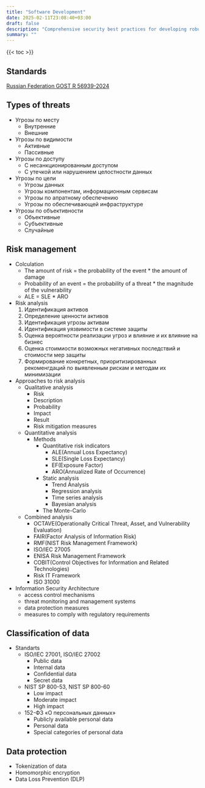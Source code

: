 ```yaml
---
title: "Software Development"
date: 2025-02-11T23:08:40+03:00
draft: false
description: "Comprehensive security best practices for developing robust software applications. From coding standards to deployment, learn how to build secure software that protects user data and maintains compliance."
summary: ""
---
```


{{< toc >}}


## Standards

[Russian Federation GOST R 56939-2024](https://base.garant.ru/410749342/#:~:text=Национальный%20стандарт%20РФ%20ГОСТ%20Р,г.%20Взамен%20ГОСТ%20Р%2056939-2016)


## Types of threats

- Угрозы по месту
    - Внутренние
    - Внешние
- Угрозы по видимости
    - Активные
    - Пассивные
- Угрозы по доступу
    - С несанкционированным доступом
    - С утечкой или нарушением целостности данных
- Угрозы по цели
    - Угрозы данных
    - Угрозы компонентам, информационным сервисам
    - Угрозы по апратному обеспечению
    - Угрозы по обеспечивающей инфраструктуре
- Угрозы по объективности
    - Объективные
    - Субъективные
    - Случайные


## Risk management

- Colculation
    - The amount of risk = the probability of the event * the amount of damage
    - Probability of an event = the probability of a threat * the magnitude of the vulnerability
    - ALE = SLE * ARO
- Risk analysis
    1. Идентификация активов
    2. Определение ценности активов
    3. Идентификация угрозы активам
    4. Идентификация уязвимости в системе защиты
    5. Оценка вероятности реализации угроз и влияние и их влияние на бизнес
    6. Оценка стоимиости возможных негативных последствий и стоимости мер защиты
    7. Формирование конкретных, приоритизированных рекоменгдаций по выявленным рискам и методам их минимизации
- Approaches to risk analysis
    - Qualitative analysis
        - Risk
        - Description
        - Probability
        - Impact
        - Result
        - Risk mitigation measures
    - Quantitative analysis
        - Methods
            - Quantitative risk indicators
                - ALE(Annual Loss Expectancy)
                - SLE(Single Loss Expectancy)
                - EF(Exposure Factor)
                - ARO(Annualized Rate of Occurrence)
            - Static analysis
                - Trend Analysis
                - Regression analysis
                - Time series analysis
                - Bayesian analysis
            - The Monte-Carlo
    - Combined analysis
        - OCTAVE(Operationally Critical Threat, Asset, and Vulnerability Evaluation)
        - FAIR(Factor Analysis of Information Risk)
        - RMF(NIST Risk Management Framework)
        - ISO/IEC 27005
        - ENISA Risk Management Framework
        - COBIT(Control Objectives for Information and Related Technologies)
        - Risk IT Framework
        - ISO 31000
- Information Security Architecture
    - access control mechanisms
    - threat monitoring and management systems
    - data protection measures
    - measures to comply with regulatory requirements

## Classification of data

- Standarts
    - ISO/IEC 27001, ISO/IEC 27002
        - Public data
        - Internal data
        - Confidential data
        - Secret data
    - NIST SP 800-53, NIST SP 800-60
        - Low impact
        - Moderate impact
        - High impact
    - 152-ФЗ «О персональных данных»
        - Publicly available personal data
        - Personal data
        - Special categories of personal data

## Data protection

- Tokenization of data
- Homomorphic encryption
- Data Loss Prevention (DLP)